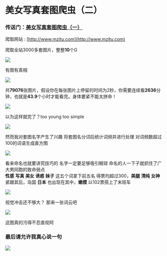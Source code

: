 # 美女写真套图爬虫（二）

### 传送门：[美女写真套图爬虫（一）](https://github.com/chenjiandongx/mmjpg)  

爬取网站 : [http://www.mzitu.com](http://www.mzitu.com)  

爬取全站3000多套图片，整整**10**个G  

![](http://oog4yfyu0.bkt.clouddn.com/mzitu_1.png)

有图有真相  

![](http://oog4yfyu0.bkt.clouddn.com/mzitu_2.png)  

共**79076**张图片，假设你在每张图片上停留的时间为2秒，你需要连续看**2636**分钟，也就是**43.9**个小时才能看完。身体要紧不能太拼命！  

![](http://oog4yfyu0.bkt.clouddn.com/kidding.png)  

以为这样就完了？too young too simple   

![](http://oog4yfyu0.bkt.clouddn.com/no.jpg)  

然而我对套图名字产生了兴趣 将套图名分词后统计词频并进行处理 对词频数超过100的词语生成直方图

![](http://oog4yfyu0.bkt.clouddn.com/counter.png)  

看来命名也就要讲究技巧的 名字一定要足够吸引眼球 命名的人一下子就抓住了广大男同胞的致命弱点  
**性感** **写真** **美女** **诱惑** **妹子** 这五个词拿下前五名 得票均超过300，**美腿** **清纯** **女神** 紧跟其后，岛国 **日本** 也出现在其中，**嫩模** 以102票搭上了末班车  

![](http://oog4yfyu0.bkt.clouddn.com/shy.jpg)  

视觉冲击还不够大？ 那来一张词云吧

![](http://oog4yfyu0.bkt.clouddn.com/mzitu_wd.jpg)  

这图真的污得不忍直视阿

### 最后请允许我真心说一句
![](http://oog4yfyu0.bkt.clouddn.com/thanks.png)  




